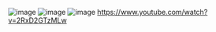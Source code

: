 ![image](https://user-images.githubusercontent.com/96529109/220969125-e96fb822-ed14-4165-93b4-d1ad63661e6f.png)
![image](https://user-images.githubusercontent.com/96529109/220969203-e657b241-a8ce-4a01-8fda-019046ead3f7.png)
![image](https://user-images.githubusercontent.com/96529109/220969378-73fb4665-e170-4957-9a71-de3d6bfcf0b2.png)
https://www.youtube.com/watch?v=2RxD2GTzMLw
